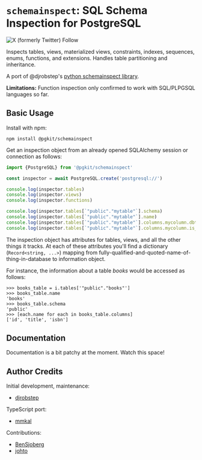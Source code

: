 # `schemainspect`: SQL Schema Inspection for PostgreSQL

![X (formerly Twitter) Follow](https://img.shields.io/twitter/follow/mmkal)

Inspects tables, views, materialized views, constraints, indexes, sequences, enums, functions, and extensions. Handles table partitioning and inheritance.

A port of @djrobstep's [python schemainspect library](https://github.com/djrobstep/schemainspect).

**Limitations:** Function inspection only confirmed to work with SQL/PLPGSQL languages so far.

## Basic Usage

Install with npm:

```
npm install @pgkit/schemainspect
```

Get an inspection object from an already opened SQLAlchemy session or connection as follows:

```ts
import {PostgreSQL} from '@pgkit/schemainspect'

const inspector = await PostgreSQL.create('postgresql://')

console.log(inspector.tables)
console.log(inspector.views)
console.log(inspector.functions)

console.log(inspector.tables[`"public"."mytable"`].schema)
console.log(inspector.tables[`"public"."mytable"`].name)
console.log(inspector.tables[`"public"."mytable"`].columns.mycolumn.dbtype)
console.log(inspector.tables[`"public"."mytable"`].columns.mycolumn.is_nullable)
```

The inspection object has attributes for tables, views, and all the other things it tracks. At each of these attributes you'll find a dictionary (`Record<string, ...>`) mapping from fully-qualified-and-quoted-name-of-thing-in-database to information object.

For instance, the information about a table *books* would be accessed as follows:

    >>> books_table = i.tables['"public"."books"']
    >>> books_table.name
    'books'
    >>> books_table.schema
    'public'
    >>> [each.name for each in books_table.columns]
    ['id', 'title', 'isbn']


## Documentation

Documentation is a bit patchy at the moment. Watch this space!


## Author Credits

Initial development, maintenance:

- [djrobstep](https://github.com/djrobstep)

TypeScript port:

- [mmkal](https://github.com/mmkal)

Contributions:

- [BenSjoberg](https://github.com/BenSjoberg)
- [johto](https://github.com/johto)

